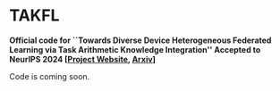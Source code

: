 # TAKFL

**Official code for ``Towards Diverse Device Heterogeneous Federated Learning via Task Arithmetic Knowledge Integration'' Accepted to NeurIPS 2024 [[Project Website](https://mmorafah.github.io/takflpage/), [Arxiv](https://arxiv.org/abs/2409.18461)]**

Code is coming soon.
